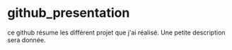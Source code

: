 # github_presentation
ce github résume les différent projet que j'ai réalisé.
Une petite description sera donnée.

